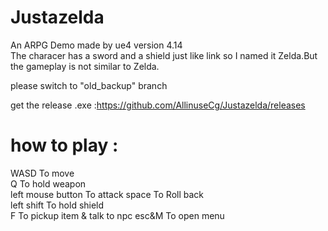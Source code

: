 # Justazelda
An ARPG Demo made by ue4 version 4.14  
The characer has a sword and a shield just like link so I named it Zelda.But the gameplay is not similar to Zelda.

please switch to "old_backup" branch 

get the release .exe :https://github.com/AllinuseCg/Justazelda/releases

# how to play :  
WASD               To  move  
Q                  To  hold weapon  
left mouse button   To  attack 
space               To  Roll back  
left shift          To  hold shield  
F                   To  pickup item & talk to npc 
esc&M             To  open menu  
